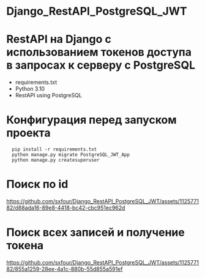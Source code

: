 # Django_RestAPI_PostgreSQL_JWT

# RestAPI на Django с использованием токенов доступа в запросах к серверу c PostgreSQL
- requirements.txt
- Python 3.10
- RestAPI using PostgreSQL
  
# Конфигурация перед запуском проекта
      pip install -r requirements.txt
      python manage.py migrate PostgreSQL_JWT_App
      python manage.py createsuperuser
# Поиск по id
https://github.com/sxfour/Django_RestAPI_PostgreSQL_JWT/assets/112577182/d88ada16-89e8-4418-bc42-cbc951ec962d

# Поиск всех записей и получение токена
https://github.com/sxfour/Django_RestAPI_PostgreSQL_JWT/assets/112577182/855a1259-28ee-4a1c-880b-55d855a591ef
